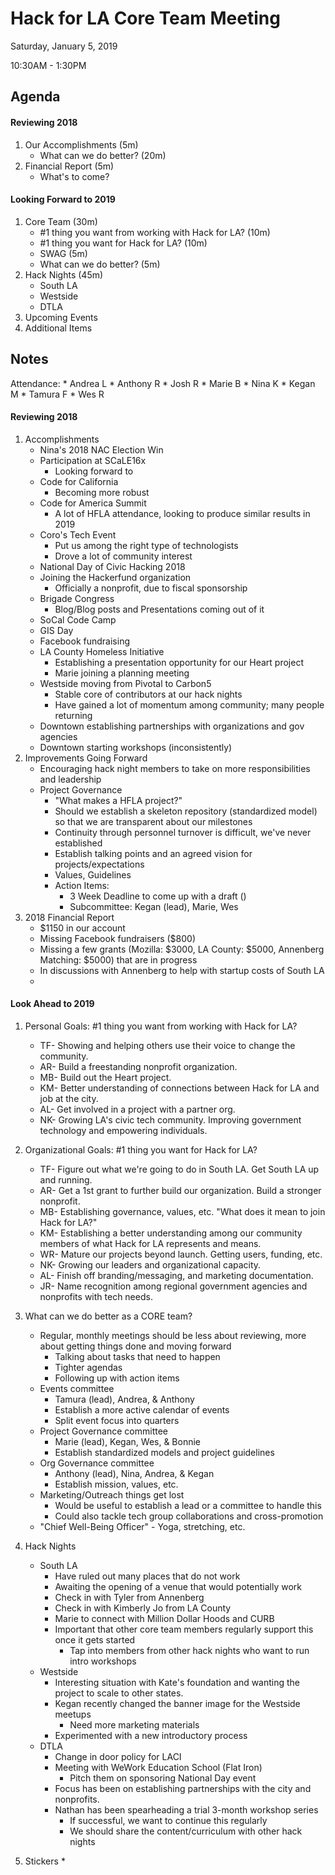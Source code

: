 # Hack for LA Core Team Meeting
Saturday, January 5, 2019

10:30AM - 1:30PM

## Agenda
#### Reviewing 2018
1. Our Accomplishments (5m)
    * What can we do better? (20m)
1. Financial Report (5m)
    * What's to come?

#### Looking Forward to 2019
1. Core Team (30m)
    * #1 thing you want from working with Hack for LA? (10m)
    * #1 thing you want for Hack for LA? (10m)
    * SWAG (5m)
    * What can we do better? (5m)
1. Hack Nights (45m)
    * South LA
    * Westside
    * DTLA
1. Upcoming Events
1. Additional Items

## Notes

Attendance:
    * Andrea L
    * Anthony R
    * Josh R
    * Marie B
    * Nina K
    * Kegan M
    * Tamura F
    * Wes R

#### Reviewing 2018

1. Accomplishments
    * Nina's 2018 NAC Election Win
    * Participation at SCaLE16x
        * Looking forward to
    * Code for California
        * Becoming more robust
    * Code for America Summit
        * A lot of HFLA attendance, looking to produce similar results in 2019
    * Coro's Tech Event
        * Put us among the right type of technologists
        * Drove a lot of community interest
    * National Day of Civic Hacking 2018
    * Joining the Hackerfund organization
        * Officially a nonprofit, due to fiscal sponsorship
    * Brigade Congress
        * Blog/Blog posts and Presentations coming out of it
    * SoCal Code Camp
    * GIS Day
    * Facebook fundraising
    * LA County Homeless Initiative
        * Establishing a presentation opportunity for our Heart project
        * Marie joining a planning meeting
    * Westside moving from Pivotal to Carbon5
        * Stable core of contributors at our hack nights
        * Have gained a lot of momentum among community; many people returning
    * Downtown establishing partnerships with organizations and gov agencies
    * Downtown starting workshops (inconsistently)
1. Improvements Going Forward
    * Encouraging hack night members to take on more responsibilities and leadership
    * Project Governance
        * "What makes a HFLA project?"
        * Should we establish a skeleton repository (standardized model) so that we are transparent about our milestones
        * Continuity through personnel turnover is difficult, we've never established
        * Establish talking points and an agreed vision for projects/expectations
        * Values, Guidelines
        * Action Items:
            * 3 Week Deadline to come up with a draft ()
            * Subcommittee: Kegan (lead), Marie, Wes
1. 2018 Financial Report
    * $1150 in our account
    * Missing Facebook fundraisers ($800)
    * Missing a few grants (Mozilla: $3000, LA County: $5000, Annenberg Matching: $5000) that are in progress
    * In discussions with Annenberg to help with startup costs of South LA
    *

#### Look Ahead to 2019

1. Personal Goals: #1 thing you want from working with Hack for LA?
    * TF- Showing and helping others use their voice to change the community.
    * AR- Build a freestanding nonprofit organization.
    * MB- Build out the Heart project.
    * KM- Better understanding of connections between Hack for LA and job at the city.
    * AL- Get involved in a project with a partner org.
    * NK- Growing LA's civic tech community. Improving government technology and empowering individuals.
1. Organizational Goals: #1 thing you want for Hack for LA?
    * TF- Figure out what we're going to do in South LA. Get South LA up and running.
    * AR- Get a 1st grant to further build our organization. Build a stronger nonprofit.
    * MB- Establishing governance, values, etc. "What does it mean to join Hack for LA?"
    * KM- Establishing a better understanding among our community members of what Hack for LA represents and means.
    * WR- Mature our projects beyond launch. Getting users, funding, etc.
    * NK- Growing our leaders and organizational capacity.
    * AL- Finish off branding/messaging, and marketing documentation.
    * JR- Name recognition among regional government agencies and nonprofits with tech needs.
1. What can we do better as a CORE team?
    * Regular, monthly meetings should be less about reviewing, more about getting things done and moving forward
        * Talking about tasks that need to happen
        * Tighter agendas
        * Following up with action items
    * Events committee
        * Tamura (lead), Andrea, & Anthony
        * Establish a more active calendar of events
        * Split event focus into quarters
    * Project Governance committee
        * Marie (lead), Kegan, Wes, & Bonnie
        * Establish standardized models and project guidelines
    * Org Governance committee
        * Anthony (lead), Nina, Andrea, & Kegan
        * Establish mission, values, etc.
    * Marketing/Outreach things get lost
        * Would be useful to establish a lead or a committee to handle this
        * Could also tackle tech group collaborations and cross-promotion
    * "Chief Well-Being Officer" - Yoga, stretching, etc.
1. Hack Nights
    * South LA
        * Have ruled out many places that do not work
        * Awaiting the opening of a venue that would potentially work
        * Check in with Tyler from Annenberg
        * Check in with Kimberly Jo from LA County
        * Marie to connect with Million Dollar Hoods and CURB
        * Important that other core team members regularly support this once it gets started
            * Tap into members from other hack nights who want to run intro workshops
    * Westside
        * Interesting situation with Kate's foundation and wanting the project to scale to other states.
        * Kegan recently changed the banner image for the Westside meetups
            * Need more marketing materials
        * Experimented with a new introductory process
    * DTLA
        * Change in door policy for LACI
        * Meeting with WeWork Education School (Flat Iron)
            * Pitch them on sponsoring National Day event
        * Focus has been on establishing partnerships with the city and nonprofits.
        * Nathan has been spearheading a trial 3-month workshop series
            * If successful, we want to continue this regularly
            * We should share the content/curriculum with other hack nights

1. Stickers
    *
